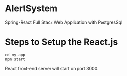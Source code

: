 # AlertSystem
Spring-React Full Stack Web Application with PostgresSql
# Steps to Setup the React.js
```
cd my-app
npm start
```
React front-end server will start on port 3000.
